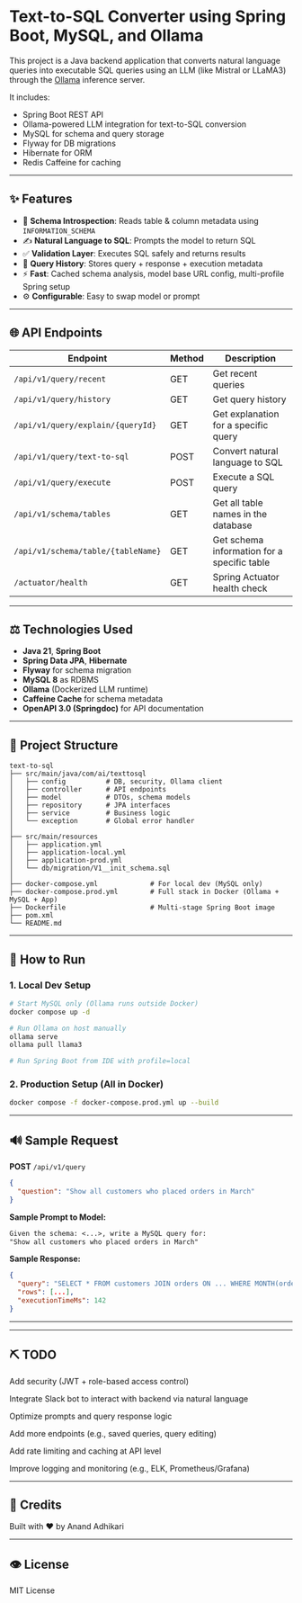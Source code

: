 # Text-to-SQL Converter using Spring Boot, MySQL, and Ollama

This project is a Java backend application that converts natural language queries into executable SQL queries using an LLM (like Mistral or LLaMA3) through the [Ollama](https://ollama.com) inference server.

It includes:

* Spring Boot REST API
* Ollama-powered LLM integration for text-to-SQL conversion
* MySQL for schema and query storage
* Flyway for DB migrations
* Hibernate for ORM
* Redis Caffeine for caching

---

## ✨ Features

* 🔎 **Schema Introspection**: Reads table & column metadata using `INFORMATION_SCHEMA`
* ✍️ **Natural Language to SQL**: Prompts the model to return SQL
* ✅ **Validation Layer**: Executes SQL safely and returns results
* 🎯 **Query History**: Stores query + response + execution metadata
* ⚡ **Fast**: Cached schema analysis, model base URL config, multi-profile Spring setup
* ⚙️ **Configurable**: Easy to swap model or prompt

---

## 🌐 API Endpoints

| Endpoint                           | Method | Description                                 |
| ---------------------------------- | ------ | ------------------------------------------- |
| `/api/v1/query/recent`             | GET    | Get recent queries                          |
| `/api/v1/query/history`            | GET    | Get query history                           |
| `/api/v1/query/explain/{queryId}`  | GET    | Get explanation for a specific query        |
| `/api/v1/query/text-to-sql`        | POST   | Convert natural language to SQL             |
| `/api/v1/query/execute`            | POST   | Execute a SQL query                         |
| `/api/v1/schema/tables`            | GET    | Get all table names in the database         |
| `/api/v1/schema/table/{tableName}` | GET    | Get schema information for a specific table |
| `/actuator/health`                 | GET    | Spring Actuator health check                |

---

## ⚖️ Technologies Used

* **Java 21**, **Spring Boot**
* **Spring Data JPA**, **Hibernate**
* **Flyway** for schema migration
* **MySQL 8** as RDBMS
* **Ollama** (Dockerized LLM runtime)
* **Caffeine Cache** for schema metadata
* **OpenAPI 3.0 (Springdoc)** for API documentation

---

## 🚀 Project Structure

```
text-to-sql
├── src/main/java/com/ai/texttosql
│   ├── config          # DB, security, Ollama client
│   ├── controller      # API endpoints
│   ├── model           # DTOs, schema models
│   ├── repository      # JPA interfaces
│   ├── service         # Business logic
│   └── exception       # Global error handler
│
├── src/main/resources
│   ├── application.yml
│   ├── application-local.yml
│   ├── application-prod.yml
│   └── db/migration/V1__init_schema.sql
│
├── docker-compose.yml             # For local dev (MySQL only)
├── docker-compose.prod.yml        # Full stack in Docker (Ollama + MySQL + App)
├── Dockerfile                     # Multi-stage Spring Boot image
├── pom.xml
└── README.md
```

---

## 🚧 How to Run

### 1. Local Dev Setup

```bash
# Start MySQL only (Ollama runs outside Docker)
docker compose up -d

# Run Ollama on host manually
ollama serve
ollama pull llama3

# Run Spring Boot from IDE with profile=local
```

### 2. Production Setup (All in Docker)

```bash
docker compose -f docker-compose.prod.yml up --build
```

---

## 🔊 Sample Request

**POST** `/api/v1/query`

```json
{
  "question": "Show all customers who placed orders in March"
}
```

**Sample Prompt to Model:**

```txt
Given the schema: <...>, write a MySQL query for:
"Show all customers who placed orders in March"
```

**Sample Response:**

```json
{
  "query": "SELECT * FROM customers JOIN orders ON ... WHERE MONTH(order_date) = 3",
  "rows": [...],
  "executionTimeMs": 142
}
```

---


---

## ⛏ TODO
 Add security (JWT + role-based access control)

 Integrate Slack bot to interact with backend via natural language

 Optimize prompts and query response logic

 Add more endpoints (e.g., saved queries, query editing)

 Add rate limiting and caching at API level

 Improve logging and monitoring (e.g., ELK, Prometheus/Grafana)



---

## 🌟 Credits

Built with ❤ by Anand Adhikari

---

## 👁️ License

MIT License
